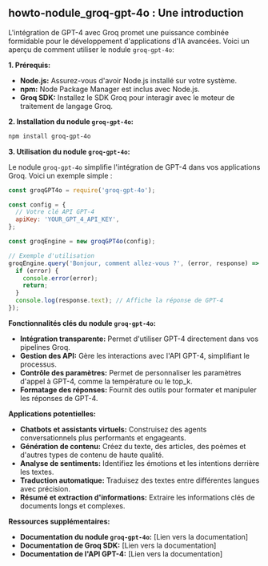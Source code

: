 ##  howto-nodule_groq-gpt-4o :  Une introduction

L'intégration de GPT-4 avec Groq promet une puissance combinée formidable pour le développement d'applications d'IA avancées. Voici un aperçu de comment utiliser le nodule `groq-gpt-4o`:

**1. Prérequis:**

* **Node.js:** Assurez-vous d'avoir Node.js installé sur votre système.
* **npm:** Node Package Manager est inclus avec Node.js.
* **Groq SDK:** Installez le SDK Groq pour interagir avec le moteur de traitement de langage Groq.

**2. Installation du nodule `groq-gpt-4o`:**

```bash
npm install groq-gpt-4o
```

**3. Utilisation du nodule `groq-gpt-4o`:**

Le nodule `groq-gpt-4o` simplifie l'intégration de GPT-4 dans vos applications Groq. Voici un exemple simple :

```javascript
const groqGPT4o = require('groq-gpt-4o');

const config = {
  // Votre clé API GPT-4
  apiKey: 'YOUR_GPT_4_API_KEY',
};

const groqEngine = new groqGPT4o(config);

// Exemple d'utilisation
groqEngine.query('Bonjour, comment allez-vous ?', (error, response) => {
  if (error) {
    console.error(error);
    return;
  }
  console.log(response.text); // Affiche la réponse de GPT-4
});
```

**Fonctionnalités clés du nodule `groq-gpt-4o`:**

* **Intégration transparente:**  Permet d'utiliser GPT-4 directement dans vos pipelines Groq.
* **Gestion des API:** Gère les interactions avec l'API GPT-4, simplifiant le processus.
* **Contrôle des paramètres:**  Permet de personnaliser les paramètres d'appel à GPT-4, comme la température ou le top_k.
* **Formatage des réponses:** Fournit des outils pour formater et manipuler les réponses de GPT-4.

**Applications potentielles:**

* **Chatbots et assistants virtuels:** Construisez des agents conversationnels plus performants et engageants.
* **Génération de contenu:** Créez du texte, des articles, des poèmes et d'autres types de contenu de haute qualité.
* **Analyse de sentiments:**  Identifiez les émotions et les intentions derrière les textes.
* **Traduction automatique:** Traduisez des textes entre différentes langues avec précision.
* **Résumé et extraction d'informations:**  Extraire les informations clés de documents longs et complexes.


**Ressources supplémentaires:**

* **Documentation du nodule `groq-gpt-4o`:**  [Lien vers la documentation]
* **Documentation de Groq SDK:** [Lien vers la documentation]
* **Documentation de l'API GPT-4:** [Lien vers la documentation]



